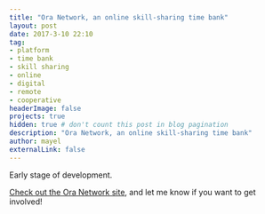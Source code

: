 ```yaml
---
title: "Ora Network, an online skill-sharing time bank"
layout: post
date: 2017-3-10 22:10
tag: 
- platform
- time bank
- skill sharing
- online
- digital
- remote
- cooperative
headerImage: false
projects: true
hidden: true # don't count this post in blog pagination
description: "Ora Network, an online skill-sharing time bank"
author: mayel
externalLink: false
---
```



Early stage of development.

[Check out the Ora Network site](https://ora.network/), and let me know if you want to get involved!